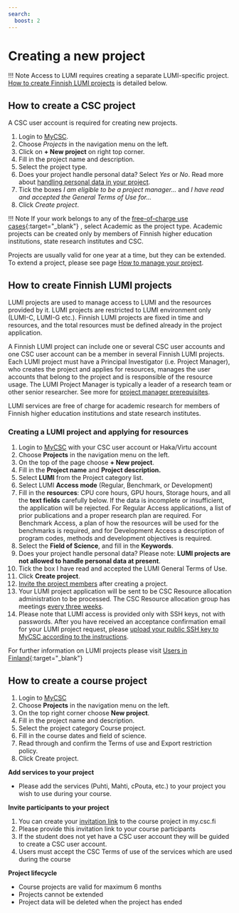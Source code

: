 ```yaml
---
search:
  boost: 2
---
```


# Creating a new project

!!! Note
    Access to LUMI requires creating a separate LUMI-specific project. [How to create Finnish LUMI projects](how-to-create-new-project.md#how-to-create-finnish-lumi-projects) is detailed below.

## How to create a CSC project

A CSC user account is required for creating new projects.

1. Login to [MyCSC](http://my.csc.fi).
2. Choose _Projects_ in the navigation menu on the left.
3. Click on **+ New project** on right top corner.
4. Fill in the project name and description.
5. Select the project type.
6. Does your project handle personal data? Select _Yes_ or _No_. Read more about [handling personal data in your project](../accounts/when-your-project-handles-personal-data.md).
7. Tick the boxes _I am eligible to be a project manager..._ and _I
have read and accepted the General Terms of Use for..._
8. Click _Create project_.

!!! Note
    If your work belongs to any of the [free-of-charge use cases](https://research.csc.fi/free-of-charge-use-cases){:target="_blank"} , select Academic as the project type. Academic projects can be created  only by members of Finnish higher education institutions, state research institutes and CSC. 

Projects are usually valid for one year at a time, but they can be extended. To extend a project, please see page [How to manage your project](how-to-manage-your-project.md).

## How to create Finnish LUMI projects

LUMI projects are used to manage access to LUMI and the resources provided by it. LUMI projects are restricted to LUMI environment only (LUMI-C, LUMI-G etc.). Finnish LUMI projects are fixed in time and resources, and the total resources must be defined already in the project application.

A Finnish LUMI project can include one or several CSC user accounts and one CSC user account can be a member in several Finnish LUMI projects. Each LUMI project must have a Principal Investigator (i.e. Project Manager), who creates the project and applies for resources, manages the user accounts that belong to the project and is responsible of the resource usage. The LUMI Project Manager is typically a leader of a research team or other senior researcher. See more for [project manager prerequisites](https://research.csc.fi/en/prerequisites-for-a-project-manager).

LUMI services are free of charge for academic research for members of Finnish higher education institutions and state research institutes.

### Creating a LUMI project and applying for resources

1. Login to [MyCSC](http://my.csc.fi/) with your CSC user account or Haka/Virtu account
2. Choose **Projects** in the navigation menu on the left.
3. On the top of the page choose **+ New project**.
4. Fill in the **Project name** and **Project description.**
5. Select **LUMI** from the Project category list.
6. Select LUMI **Access mode** (Regular, Benchmark, or Development)
7. Fill in the **resources**: CPU core hours, GPU hours, Storage hours, and all the **text fields** carefully below. If the data is incomplete or insufficient, the application will be rejected. For Regular Access applications, a list of prior publications and a proper research plan are required. For Benchmark Access, a plan of how the resources will be used for the benchmarks is required, and for Development Access a description of program codes, methods and development objectives is required.
8. Select the **Field of Science**, and fill in the **Keywords**.
9. Does your project handle personal data? Please note: **LUMI projects are not allowed to handle personal data at present**.
10. Tick the box I have read and accepted the LUMI General Terms of Use.
11. Click **Create project**.
12. [Invite the project members](how-to-add-members-to-project.md) after creating a project.
13. Your LUMI project application will be sent to be CSC Resource allocation administration to be processed. The CSC Resource allocation group has meetings [every three weeks](https://research.csc.fi/applying-for-computing-resources).
14. Please note that LUMI access is provided only with SSH keys, not with passwords. After you have received an acceptance confirmation email for your LUMI project request, please [upload your public SSH key to MyCSC according to the instructions](../computing/connecting.md#setting-up-ssh-keys).

For further information on LUMI projects please visit [Users in Finland](https://www.lumi-supercomputer.eu/get-started-2021/users-in-finland/){:target="_blank"}

## How to create a course project

1. Login to [MyCSC](http://my.csc.fi/)
2. Choose **Projects** in the navigation menu on the left.
3. On the top right corner choose **New project**.
4. Fill in the project name and description.
5. Select the project category Course project.
6. Fill in the course dates and field of science. 
7. Read through and confirm the Terms of use and Export restriction policy. 
8. Click Create project.

**Add services to your project**

* Please add the services (Puhti, Mahti, cPouta, etc.) to your project you wish to use during your course.

**Invite participants to your project**

1. You can create your [invitation link](https://docs.csc.fi/accounts/how-to-add-members-to-project/#using-invitation-link) to the course project in my.csc.fi
2. Please provide this invitation link to your course participants
3. If the student does not yet have a CSC user account they will be guided to create a CSC user account. 
4. Users must accept the CSC Terms of use of the services which are used during the course

**Project lifecycle**

* Course projects are valid for maximum 6 months
* Projects cannot be extended
* Project data will be deleted when the project has ended
